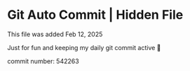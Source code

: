# Git Auto Commit | Hidden File

This file was added Feb 12, 2025

Just for fun and keeping my daily git commit active 🤪

commit number: 542263
